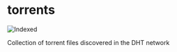torrents 
========
![Indexed](https://img.shields.io/badge/indexed-264214-blue)

Collection of torrent files discovered in the DHT network
